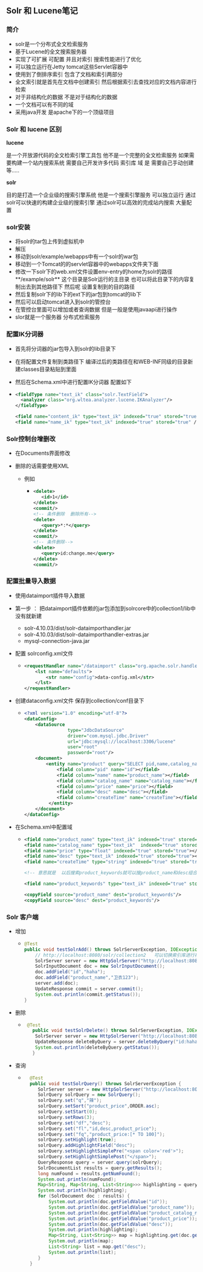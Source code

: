 ## Solr 和 Lucene笔记

### 简介

+ solr是一个分布式全文检索服务
+ 基于Lucene的全文搜索服务器
+ 实现了可扩展 可配置 并且对索引 搜索性能进行了优化
+ 可以独立运行在Jetty tomcat这些Servlet容器中
+ 使用到了倒排序索引  包含了文档和索引两部分
+ 全文索引就是首先在文档中创建索引  然后根据索引去查找对应的文档内容进行检索
+ 对于非结构化的数据  不是对于结构化的数据
+ 一个文档可以有不同的域
+ 采用java开发 是apache下的一个顶级项目

### Solr 和 lucene 区别

**lucene**

是一个开放源代码的全文检索引擎工具包 他不是一个完整的全文检索服务 如果需要构建一个站内搜索系统 需要自己开发许多代码  索引库 域   是 需要自己手动创建等..... 

**solr**

目的是打造一个企业级的搜索引擎系统 他是一个搜索引擎服务 可以独立运行 通过solr可以快速的构建企业级的搜索引擎 通过solr可以高效的完成站内搜索  大量配置

### solr安装

+ 将solr的tar包上传到虚拟机中
+ 解压
+ 移动到solr/example/webapps中有一个solr的war包
+ 移动到一个Tomcat的的servlet容器中的webapps文件夹下面
+ 修改一下solr下的web.xml文件设置env-entry的home为solr的路径**/example/solr** 这个目录是Solr运行的主目录  也可以将此目录下的内容复制出去到其他路径下  然后呢 设置复制到的目的路径
+ 然后复制solr下的lib下的ext下的jar包到tomcat的lib下
+ 然后可以启动tomcat进入到solr的管控台
+ 在管控台里面可以增加或者查询数据 但是一般是使用javaapi进行操作
+ slor就是一个服务器    分布式检索服务

### 配置IK分词器

+ 首先将分词器的jar包导入到solr的lib目录下

+ 在将配置文件复制到类路径下  编译过后的类路径在和WEB-INF同级的目录新建classes目录粘贴到里面

+ 然后在Schema.xml中进行配置IK分词器 配置如下

+ ```xml
  <fieldType name="text_ik" class="solr.TextField">
  	<analyzer class="org.wltea.analyzer.lucene.IKAnalyzer"/>
  </fieldType>
  
  <field name="content_ik" type="text_ik" indexed="true" stored="true" multiValued="true"/>
  <field name="name_ik" type="text_ik" indexed="true" stored="true" />
  ```

### Solr控制台增删改

+ 在Documents界面修改

+ 删除的话需要使用XML

  + 例如

    + ```xml
      <delete>
         <id>1</id>
      </delete>
      <commit/>
      <!-- 条件删除  删除所有-->
      <delete>
         <query>*:*</query>
      </delete>
      <commit/>
      <!-- 条件删除-->
      <delete>
         <query>id:change.me</query>
      </delete>
      <commit/>
      ```

### 配置批量导入数据

+ 使用dataimport插件导入数据

+ 第一步 ： 把dataimport插件依赖的jar包添加到solrcore中的collection1/lib中 没有就新建

  + solr-4.10.03/dist/solr-dataimporthandler.jar
  + solr-4.10.03/dist/solr-dataimporthandler-extras.jar
  + mysql-connection-java.jar

+ 配置 solrconfig.xml文件

  + ```xml
    <requestHandler name="/dataimport" class="org.apache.solr.handler.dataimport.DataImportHandler">
        <lst name="defaults">
            <str name="config">data-config.xml</str>
        </lst>
    </requestHandler>
    
    ```

+ 创建dataconfig.xml文件 保存到collection/conf目录下

  + ```xml
    <?xml version="1.0" encoding="utf-8"?>
    <dataConfig>
        <dataSource 
                    type="JdbcDataSource"
                    driver="com.mysql.jdbc.Driver"
                    url="jdbc:mysql://localhost:3306/lucene"
                    user="root"
                    password="root"/>
        <document>
            <entity name="product" query="SELECT pid,name,catalog_name,price,desc,createTime FROM products">
                <field column="pid" name="id"></field>
                <field column="name" name="product_name"></field>
                <field column="catalog_name" name="catalog_name"></field>
                <field column="price" name="price"></field>
                <field column="desc" name="desc"></field>
                <field column="createTime" name="createTime"></field>
             </entity>
        </document>
    </dataConfig>
    ```

+ 在Schema.xml中配置域

  + ```xml
    <field name="product_name" type="text_ik" indexed="true" stored="true"></field>
    <field name="catalog_name" type="text_ik"  indexed="true" stored="true"></field>
    <field name="price" type="float" indexed="true" stored="true"></field>
    <field name="desc" type="text_ik" indexed="true" stored="true"></field>
    <field name="createTime" type="string" indexed="true" stored="true"></field>
    
    <!-- 意思就是  以后搜索product_keywords就可以搜product_name和desc组合的字段内容了 转为一次请求 -->
    
    <field name="product_keywords" type="text_ik" indexed="true" stored="false" mulltiValued="true"/>
    
    <copyField source="product_name" dest="product_keywords"/>
    <copyField source="desc" dest="product_keywords"/>
    ```

    

### Solr 客户端

+ 增加

  + ```java
    @Test
    public void testSolrAdd() throws SolrServerException, IOException {
        // http://localhost:8080/solr/collection2   可以切换索引库进行存储
        SolrServer server = new HttpSolrServer("http://localhost:8080/solr");
        SolrInputDocument doc = new SolrInputDocument();
        doc.addField("id","haha");
        doc.addField("product_name","卫衣123");
        server.add(doc);
        UpdateResponse commit = server.commit();
        System.out.println(commit.getStatus());
    }
    ```

+ 删除

  + ```java
     @Test
       public void testSolrDelete() throws SolrServerException, IOException {
        SolrServer server = new HttpSolrServer("http://localhost:8080/solr");
        UpdateResponse deleteByQuery = server.deleteByQuery("id:haha",1000);
        System.out.println(deleteByQuery.getStatus());
       }
     ```

+ 查询

  + ```java
      @Test
      public void testSolrQuery() throws SolrServerException {
      	 SolrServer server = new HttpSolrServer("http://localhost:8080/solr");
      	 SolrQuery solrQuery = new SolrQuery();
      	 solrQuery.set("q","辣");
      	 solrQuery.setSort("product_price",ORDER.asc);
      	 solrQuery.setStart(0);
      	 solrQuery.setRows(3);
      	 solrQuery.set("df","desc");
      	 solrQuery.set("fl","id,desc,product_price");
      	 solrQuery.set("fq","product_price:[* TO 100]");
      	 solrQuery.setHighlight(true);
      	 solrQuery.addHighlightField("desc");
      	 solrQuery.setHighlightSimplePre("<span color='red'>");
      	 solrQuery.setHighlightSimplePost("</span>");
      	 QueryResponse query = server.query(solrQuery);
      	 SolrDocumentList results = query.getResults();
      	 long numFound = results.getNumFound();
      	 System.out.println(numFound);
      	 Map<String, Map<String, List<String>>> highlighting = query.getHighlighting();
      	 System.out.println(highlighting);
      	 for (SolrDocument doc : results) {
      		 System.out.println(doc.getFieldValue("id"));
      		 System.out.println(doc.getFieldValue("product_name"));
      		 System.out.println(doc.getFieldValue("product_catalog_name"));
      		 System.out.println(doc.getFieldValue("product_price"));
      		 System.out.println(doc.getFieldValue("desc"));
      		 System.out.println(highlighting);
      		 Map<String, List<String>> map = highlighting.get(doc.getFieldValue("id"));
      		 System.out.println(map);
      		 List<String> list = map.get("desc");
      		 System.out.println(list);
      	 }
      }
      ```
  